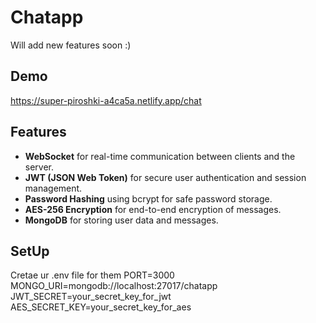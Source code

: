 # Chatapp
Will add new features soon :)

## Demo
https://super-piroshki-a4ca5a.netlify.app/chat

## Features
- **WebSocket** for real-time communication between clients and the server.
- **JWT (JSON Web Token)** for secure user authentication and session management.
- **Password Hashing** using bcrypt for safe password storage.
- **AES-256 Encryption** for end-to-end encryption of messages.
- **MongoDB** for storing user data and messages.

## SetUp 
Cretae ur .env file for them
PORT=3000
MONGO_URI=mongodb://localhost:27017/chatapp
JWT_SECRET=your_secret_key_for_jwt
AES_SECRET_KEY=your_secret_key_for_aes


